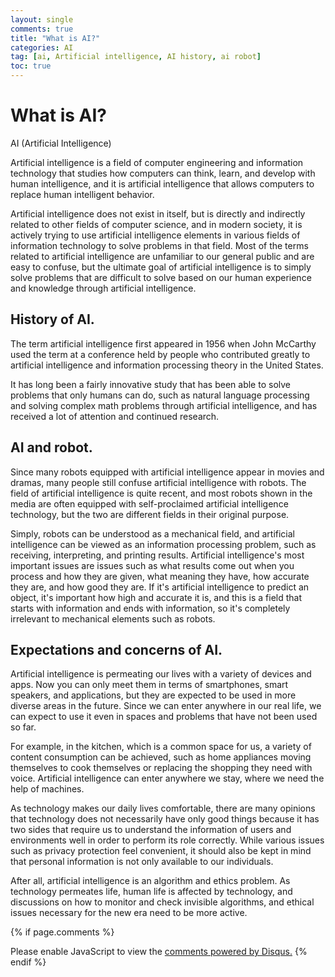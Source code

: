 ```yaml
---
layout: single
comments: true
title: "What is AI?"
categories: AI
tag: [ai, Artificial intelligence, AI history, ai robot]
toc: true
---
```


  <!-- Google addsense -->
  <script async src="https://pagead2.googlesyndication.com/pagead/js/adsbygoogle.js?client=ca-pub-2367691231152778"
    crossorigin="anonymous"></script>
  <!-- 상단 2개 -->
  <ins class="adsbygoogle" style="display:block" data-ad-client="ca-pub-2367691231152778" data-ad-slot="7442206282"
    data-ad-format="auto" data-full-width-responsive="true"></ins>
  <script>
    (adsbygoogle = window.adsbygoogle || []).push({});
  </script>

# What is AI?

AI (Artificial Intelligence)

Artificial intelligence is a field of computer engineering and information technology that studies how computers can think, learn, and develop with human intelligence, and it is artificial intelligence that allows computers to replace human intelligent behavior.

Artificial intelligence does not exist in itself, but is directly and indirectly related to other fields of computer science, and in modern society, it is actively trying to use artificial intelligence elements in various fields of information technology to solve problems in that field. Most of the terms related to artificial intelligence are unfamiliar to our general public and are easy to confuse, but the ultimate goal of artificial intelligence is to simply solve problems that are difficult to solve based on our human experience and knowledge through artificial intelligence.


## History of AI.

The term artificial intelligence first appeared in 1956 when John McCarthy used the term at a conference held by people who contributed greatly to artificial intelligence and information processing theory in the United States.

It has long been a fairly innovative study that has been able to solve problems that only humans can do, such as natural language processing and solving complex math problems through artificial intelligence, and has received a lot of attention and continued research.


## AI and robot.

Since many robots equipped with artificial intelligence appear in movies and dramas, many people still confuse artificial intelligence with robots. The field of artificial intelligence is quite recent, and most robots shown in the media are often equipped with self-proclaimed artificial intelligence technology, but the two are different fields in their original purpose.

Simply, robots can be understood as a mechanical field, and artificial intelligence can be viewed as an information processing problem, such as receiving, interpreting, and printing results. Artificial intelligence's most important issues are issues such as what results come out when you process and how they are given, what meaning they have, how accurate they are, and how good they are. If it's artificial intelligence to predict an object, it's important how high and accurate it is, and this is a field that starts with information and ends with information, so it's completely irrelevant to mechanical elements such as robots.


## Expectations and concerns of AI.

Artificial intelligence is permeating our lives with a variety of devices and apps. Now you can only meet them in terms of smartphones, smart speakers, and applications, but they are expected to be used in more diverse areas in the future. Since we can enter anywhere in our real life, we can expect to use it even in spaces and problems that have not been used so far.

For example, in the kitchen, which is a common space for us, a variety of content consumption can be achieved, such as home appliances moving themselves to cook themselves or replacing the shopping they need with voice. Artificial intelligence can enter anywhere we stay, where we need the help of machines.

As technology makes our daily lives comfortable, there are many opinions that technology does not necessarily have only good things because it has two sides that require us to understand the information of users and environments well in order to perform its role correctly. While various issues such as privacy protection feel convenient, it should also be kept in mind that personal information is not only available to our individuals.

After all, artificial intelligence is an algorithm and ethics problem. As technology permeates life, human life is affected by technology, and discussions on how to monitor and check invisible algorithms, and ethical issues necessary for the new era need to be more active.

  <!-- Google addsense -->
  <script async src="https://pagead2.googlesyndication.com/pagead/js/adsbygoogle.js?client=ca-pub-2367691231152778"
    crossorigin="anonymous"></script>
  <!-- alphaface.footer.add -->
  <ins class="adsbygoogle" style="display:block" data-ad-client="ca-pub-2367691231152778" data-ad-slot="8141421734"
    data-ad-format="auto" data-full-width-responsive="true"></ins>
  <script>
    (adsbygoogle = window.adsbygoogle || []).push({});
  </script>

{% if page.comments %}
<div id="disqus_thread"></div>
<script>
    /**
    *  RECOMMENDED CONFIGURATION VARIABLES: EDIT AND UNCOMMENT THE SECTION BELOW TO INSERT DYNAMIC VALUES FROM YOUR PLATFORM OR CMS.
    *  LEARN WHY DEFINING THESE VARIABLES IS IMPORTANT: https://disqus.com/admin/universalcode/#configuration-variables    */
    
    var disqus_config = function () {
    this.page.url = "{{ page.url | absolute_url }};";  // Replace PAGE_URL with your page's canonical URL variable
    this.page.identifier = "{{ page.id }}";; // Replace PAGE_IDENTIFIER with your page's unique identifier variable
    };
    
    (function() { // DON'T EDIT BELOW THIS LINE
    var d = document, s = d.createElement('script');
    s.src = 'https://alphafaceblog.disqus.com/embed.js';
    s.setAttribute('data-timestamp', +new Date());
    (d.head || d.body).appendChild(s);
    })();
</script>
<noscript>Please enable JavaScript to view the <a href="https://disqus.com/?ref_noscript">comments powered by Disqus.</a></noscript>
{% endif %}